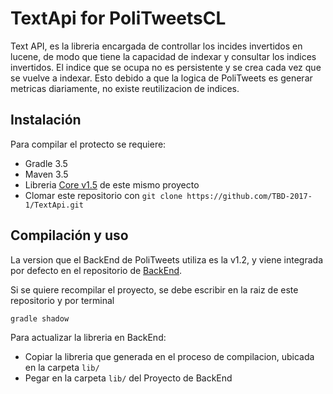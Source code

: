 # TextApi for PoliTweetsCL

Text API, es la libreria encargada de controllar los incides invertidos en lucene, de modo que tiene la capacidad de indexar
y consultar los indices invertidos. El indice que se ocupa no es persistente y se crea cada vez que se vuelve a indexar.
Esto debido a que la logica de PoliTweets es generar metricas diariamente, no existe reutilizacion de indices.

## Instalación
Para compilar el protecto se requiere:
- Gradle 3.5
- Maven 3.5
- Libreria [Core v1.5](https://github.com/TBD-2017-1/Core.git) de este mismo proyecto 
- Clomar este repositorio con `git clone https://github.com/TBD-2017-1/TextApi.git`


## Compilación y uso
La version que el BackEnd de PoliTweets utiliza es la v1.2, y viene integrada por defecto en el repositorio de [BackEnd](https://github.com/TBD-2017-1/PoliTweets.git).

Si se quiere recompilar el proyecto, se debe escribir en la raiz de este repositorio y por terminal
```
gradle shadow
```

Para actualizar la libreria en BackEnd:
 - Copiar la libreria que generada en el proceso de compilacion, ubicada en la carpeta `lib/`
 - Pegar en la carpeta `lib/` del Proyecto de BackEnd
